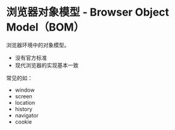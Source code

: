 # 浏览器对象模型 - Browser Object Model（BOM）

浏览器环境中的对象模型。

-   没有官方标准
-   现代浏览器的实现基本一致

常见的如：

-   window
-   screen
-   location
-   history
-   navigator
-   cookie
